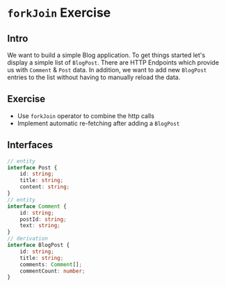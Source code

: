 # `forkJoin` Exercise

## Intro

We want to build a simple Blog application. 
To get things started let's display a simple list of `BlogPost`.
There are HTTP Endpoints which provide us with `Comment` & `Post` data.
In addition, we want to add new `BlogPost` entries to the list without having to manually reload the data.
 
## Exercise

- Use `forkJoin` operator to combine the http calls
- Implement automatic re-fetching after adding a `BlogPost`
  
  
## Interfaces

```Typescript
// entity
interface Post {
    id: string;
    title: string;
    content: string;
}
// entity
interface Comment {
    id: string;
    postId: string;
    text: string;
}
// derivation
interface BlogPost { 
    id: string;
    title: string;
    comments: Comment[];
    commentCount: number;
}
```
